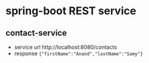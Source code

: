 # spring-boot REST service

## contact-service

 - service url http://localhost:8080/contacts
 - response `{"firstName":"Anand","lastName":"Samy"}`
